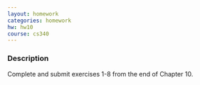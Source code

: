 ```yaml
---
layout: homework
categories: homework
hw: hw10
course: cs340
---
```


### Description

Complete and submit exercises 1-8 from the end of Chapter 10.

